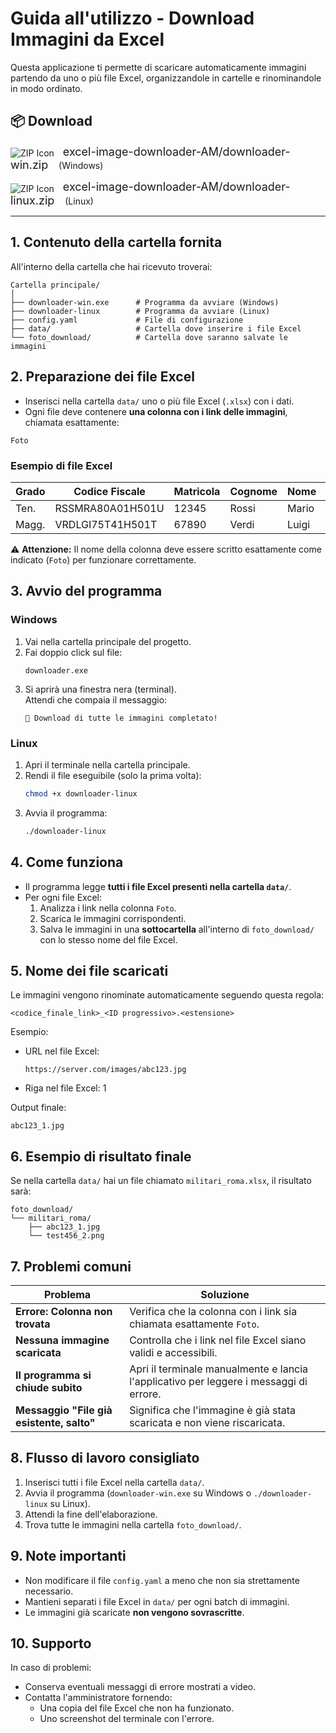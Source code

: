 # Guida all'utilizzo - Download Immagini da Excel

Questa applicazione ti permette di scaricare automaticamente immagini partendo da uno o più file Excel, organizzandole in cartelle e rinominandole in modo ordinato.

## 📦 Download

<p>
  <img src="https://img.icons8.com/fluency/28/000000/zip.png" alt="ZIP Icon" style="vertical-align:middle; margin-right:10px;"/>
  <a href="https://github.com/cache-it/excel-image-downloader-AM/archive/refs/heads/downloader-win.zip" style="font-size:18px; text-decoration:none; margin:auto;">
    excel-image-downloader-AM/downloader-win.zip
  </a> &nbsp;&nbsp;  (Windows)
</p>

<p>
  <img src="https://img.icons8.com/fluency/28/000000/zip.png" alt="ZIP Icon" style="vertical-align:middle; margin-right:10px;"/>
  <a href="https://github.com/cache-it/excel-image-downloader-AM/archive/refs/heads/downloader-linux.zip" style="font-size:18px; text-decoration:none; margin:auto;">
    excel-image-downloader-AM/downloader-linux.zip
  </a> &nbsp;&nbsp;  (Linux)
</p>

---

## 1. Contenuto della cartella fornita
All'interno della cartella che hai ricevuto troverai:

```
Cartella principale/
│
├── downloader-win.exe      # Programma da avviare (Windows)
├── downloader-linux        # Programma da avviare (Linux)
├── config.yaml             # File di configurazione
├── data/                   # Cartella dove inserire i file Excel
└── foto_download/          # Cartella dove saranno salvate le immagini
```

## 2. Preparazione dei file Excel
- Inserisci nella cartella `data/` uno o più file Excel (`.xlsx`) con i dati.
- Ogni file deve contenere **una colonna con i link delle immagini**, chiamata esattamente:

```
Foto
```

### Esempio di file Excel
| Grado | Codice Fiscale | Matricola | Cognome | Nome  | Foto                                   |
|-------|----------------|-----------|---------|-------|---------------------------------------|
| Ten.  | RSSMRA80A01H501U | 12345     | Rossi   | Mario | https://server.com/images/abc123.jpg  |
| Magg. | VRDLGI75T41H501T | 67890     | Verdi   | Luigi | https://server.com/pics/test456.png   |

⚠ **Attenzione:** Il nome della colonna deve essere scritto esattamente come indicato (`Foto`) per funzionare correttamente.

## 3. Avvio del programma

### Windows
1. Vai nella cartella principale del progetto.
2. Fai doppio click sul file:
   ```
   downloader.exe
   ```
3. Si aprirà una finestra nera (terminal).  
   Attendi che compaia il messaggio:
   ```
   🎉 Download di tutte le immagini completato!
   ```

### Linux
1. Apri il terminale nella cartella principale.
2. Rendi il file eseguibile (solo la prima volta):
   ```bash
   chmod +x downloader-linux
   ```
3. Avvia il programma:
   ```bash
   ./downloader-linux
   ```

## 4. Come funziona
- Il programma legge **tutti i file Excel presenti nella cartella `data/`**.
- Per ogni file Excel:
  1. Analizza i link nella colonna `Foto`.
  2. Scarica le immagini corrispondenti.
  3. Salva le immagini in una **sottocartella** all'interno di `foto_download/` con lo stesso nome del file Excel.

## 5. Nome dei file scaricati
Le immagini vengono rinominate automaticamente seguendo questa regola:
```
<codice_finale_link>_<ID progressivo>.<estensione>
```

Esempio:
- URL nel file Excel:  
  ```
  https://server.com/images/abc123.jpg
  ```
- Riga nel file Excel: 1

Output finale:
```
abc123_1.jpg
```

## 6. Esempio di risultato finale
Se nella cartella `data/` hai un file chiamato `militari_roma.xlsx`, il risultato sarà:

```
foto_download/
└── militari_roma/
    ├── abc123_1.jpg
    └── test456_2.png
```

## 7. Problemi comuni

| Problema                                   | Soluzione |
|-------------------------------------------|-----------|
| **Errore: Colonna non trovata**           | Verifica che la colonna con i link sia chiamata esattamente `Foto`. |
| **Nessuna immagine scaricata**            | Controlla che i link nel file Excel siano validi e accessibili. |
| **Il programma si chiude subito**         | Apri il terminale manualmente e lancia l'applicativo per leggere i messaggi di errore. |
| **Messaggio "File già esistente, salto"** | Significa che l'immagine è già stata scaricata e non viene riscaricata. |

## 8. Flusso di lavoro consigliato
1. Inserisci tutti i file Excel nella cartella `data/`.
2. Avvia il programma (`downloader-win.exe` su Windows o `./downloader-linux` su Linux).
3. Attendi la fine dell'elaborazione.
4. Trova tutte le immagini nella cartella `foto_download/`.

## 9. Note importanti
- Non modificare il file `config.yaml` a meno che non sia strettamente necessario.
- Mantieni separati i file Excel in `data/` per ogni batch di immagini.
- Le immagini già scaricate **non vengono sovrascritte**.

## 10. Supporto
In caso di problemi:
- Conserva eventuali messaggi di errore mostrati a video.
- Contatta l'amministratore fornendo:
  - Una copia del file Excel che non ha funzionato.
  - Uno screenshot del terminale con l'errore.
